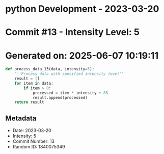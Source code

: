 ﻿# python Development - 2023-03-20
# Commit #13 - Intensity Level: 5
# Generated on: 2025-06-07 10:19:11
```python
def process_data_13(data, intensity=5):
    '''Process data with specified intensity level'''
    result = []
    for item in data:
        if item > 0:
            processed = item * intensity + 88
            result.append(processed)
    return result
```
## Metadata
- Date: 2023-03-20
- Intensity: 5
- Commit Number: 13
- Random ID: 1840075349
